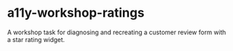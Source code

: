 # a11y-workshop-ratings
A workshop task for diagnosing and recreating a customer review form with a star rating widget.
